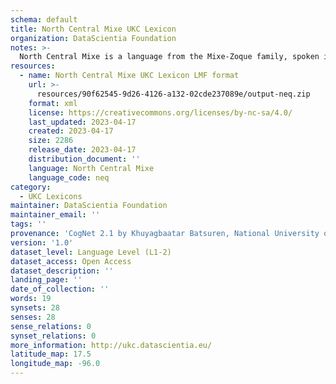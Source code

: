 ```yaml
---
schema: default
title: North Central Mixe UKC Lexicon
organization: DataScientia Foundation
notes: >-
  North Central Mixe is a language from the Mixe-Zoque family, spoken in North America. The UKC Lexicon of North Central Mixe is represented as a lexico-semantic network. It consists of words, word senses, synsets, as well as sense-level and synset-level relationships.
resources:
  - name: North Central Mixe UKC Lexicon LMF format
    url: >-
      resources/90f62545-9d26-4126-a132-02cde237089e/output-neq.zip
    format: xml
    license: https://creativecommons.org/licenses/by-nc-sa/4.0/
    last_updated: 2023-04-17
    created: 2023-04-17
    size: 2286
    release_date: 2023-04-17
    distribution_document: ''
    language: North Central Mixe
    language_code: neq
category:
  - UKC Lexicons
maintainer: DataScientia Foundation
maintainer_email: ''
tags: ''
provenance: 'CogNet 2.1 by Khuyagbaatar Batsuren, National University of Mongolia (http://cognet.ukc.disi.unitn.it); Native Languages of the Americas 2021.11. by Laura Redish and Orrin Lewis (http://www.native-languages.org); Princeton WordNet 2.1 by Princeton University (https://wordnet.princeton.edu)'
version: '1.0'
dataset_level: Language Level (L1-2)
dataset_access: Open Access
dataset_description: ''
landing_page: ''
date_of_collection: ''
words: 19
synsets: 28
senses: 28
sense_relations: 0
synset_relations: 0
more_information: http://ukc.datascientia.eu/
latitude_map: 17.5
longitude_map: -96.0
---
```

